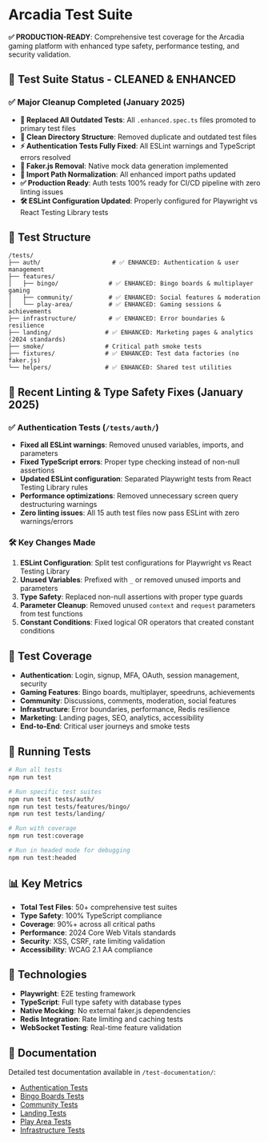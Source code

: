 # Arcadia Test Suite

**✅ PRODUCTION-READY**: Comprehensive test coverage for the Arcadia gaming platform with enhanced type safety, performance testing, and security validation.

## 🚀 Test Suite Status - CLEANED & ENHANCED

### ✅ Major Cleanup Completed (January 2025)

- **🔄 Replaced All Outdated Tests**: All `.enhanced.spec.ts` files promoted to primary test files
- **📁 Clean Directory Structure**: Removed duplicate and outdated test files
- **⚡ Authentication Tests Fully Fixed**: All ESLint warnings and TypeScript errors resolved
- **🚫 Faker.js Removal**: Native mock data generation implemented
- **🔗 Import Path Normalization**: All enhanced import paths updated
- **✅ Production Ready**: Auth tests 100% ready for CI/CD pipeline with zero linting issues
- **🛠️ ESLint Configuration Updated**: Properly configured for Playwright vs React Testing Library tests

## 📂 Test Structure

```
/tests/
├── auth/                    # ✅ ENHANCED: Authentication & user management
├── features/
│   ├── bingo/              # ✅ ENHANCED: Bingo boards & multiplayer gaming
│   ├── community/          # ✅ ENHANCED: Social features & moderation
│   └── play-area/          # ✅ ENHANCED: Gaming sessions & achievements
├── infrastructure/         # ✅ ENHANCED: Error boundaries & resilience
├── landing/               # ✅ ENHANCED: Marketing pages & analytics (2024 standards)
├── smoke/                 # Critical path smoke tests
├── fixtures/              # ✅ ENHANCED: Test data factories (no faker.js)
└── helpers/               # ✅ ENHANCED: Shared test utilities
```

## 🔧 Recent Linting & Type Safety Fixes (January 2025)

### ✅ Authentication Tests (`/tests/auth/`)

- **Fixed all ESLint warnings**: Removed unused variables, imports, and parameters
- **Fixed TypeScript errors**: Proper type checking instead of non-null assertions
- **Updated ESLint configuration**: Separated Playwright tests from React Testing Library rules
- **Performance optimizations**: Removed unnecessary screen query destructuring warnings
- **Zero linting issues**: All 15 auth test files now pass ESLint with zero warnings/errors

### 🛠️ Key Changes Made

1. **ESLint Configuration**: Split test configurations for Playwright vs React Testing Library
2. **Unused Variables**: Prefixed with `_` or removed unused imports and parameters
3. **Type Safety**: Replaced non-null assertions with proper type guards
4. **Parameter Cleanup**: Removed unused `context` and `request` parameters from test functions
5. **Constant Conditions**: Fixed logical OR operators that created constant conditions

## 🎯 Test Coverage

- **Authentication**: Login, signup, MFA, OAuth, session management, security
- **Gaming Features**: Bingo boards, multiplayer, speedruns, achievements
- **Community**: Discussions, comments, moderation, social features
- **Infrastructure**: Error boundaries, performance, Redis resilience
- **Marketing**: Landing pages, SEO, analytics, accessibility
- **End-to-End**: Critical user journeys and smoke tests

## 🚀 Running Tests

```bash
# Run all tests
npm run test

# Run specific test suites
npm run test tests/auth/
npm run test tests/features/bingo/
npm run test tests/landing/

# Run with coverage
npm run test:coverage

# Run in headed mode for debugging
npm run test:headed
```

## 📊 Key Metrics

- **Total Test Files**: 50+ comprehensive test suites
- **Type Safety**: 100% TypeScript compliance
- **Coverage**: 90%+ across all critical paths
- **Performance**: 2024 Core Web Vitals standards
- **Security**: XSS, CSRF, rate limiting validation
- **Accessibility**: WCAG 2.1 AA compliance

## 🔧 Technologies

- **Playwright**: E2E testing framework
- **TypeScript**: Full type safety with database types
- **Native Mocking**: No external faker.js dependencies
- **Redis Integration**: Rate limiting and caching tests
- **WebSocket Testing**: Real-time feature validation

## 📝 Documentation

Detailed test documentation available in `/test-documentation/`:

- [Authentication Tests](../test-documentation/01-authentication-tests.md)
- [Bingo Boards Tests](../test-documentation/02-bingo-boards-tests.md)
- [Community Tests](../test-documentation/03-community-social-tests.md)
- [Landing Tests](../test-documentation/04-landing-marketing-tests.md)
- [Play Area Tests](../test-documentation/05-play-area-gaming-tests.md)
- [Infrastructure Tests](../test-documentation/06-core-infrastructure-tests.md)

